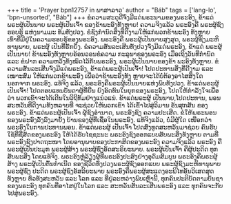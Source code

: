 +++
title = 'Prayer bpn12757 in ພາສາລາວ'
author = "Báb"
tags = ['lang-lo', 'bpn-unsorted', "Báb"]
+++
ຂໍຄວາມສະດຸດີຈົ່ງມີແດ່ພຣະນາມຂອງພຣະອົງ, ຂ້າແດ່ ພຣະຜູ້ເປັນນາຍ ພຣະຜູ້ເປັນເຈົ້າ ຂອງຂ້າພະອົງທັງຫຼາຍ! ຄວາມຈິງແລ້ວ ພຣະອົງຄື ພຣະຜູ້ຊົງຮອບຮູ້ ແຫ່ງນາມມະ ທັມທັງປວງ. ຂໍຊົງກໍານົດສິ່ງທີ່ດີງາມໃຫ້ແກ່ພວກຂ້າພະອົງ ທັງຫຼາຍ ເທົ່າທີ່ມີຢູ່ໃນຄວາມຮອບຮູ້ຂອງພຣະອົງ. ພຣະອົງຄື ພຣະຜູ້ເປັນນາຍສູງສຸດ, ພຣະຜູ້ຊົງມະຫິທານຸພາບ,  ພຣະຜູ້ ເປັນທີ່ຮັກຍິ່ງ.
     ຂໍຄວາມສັນລະເສີນທັງປວງຈົ່ງມີແດ່ພຣະອົງ, ຂ້າແດ່ ພຣະຜູ້ເປັນນາຍ! ຂ້າພະອົງທັງຫຼາຍອ້ອນວອນຂໍຄວາມ ກະລຸນາຂອງພຣະອົງ ເມື່ອເຖິງວັນທີ່ກໍານົດ ແລະ ຂໍຝາກ ຄວາມຫວັງທັງໝົດໄວ້ກັບພຣະອົງ, ພຣະຜູ້ເປັນນາຍຂອງຂ້າ ພະອົງທັງຫຼາຍ. ຂໍຄວາມສັນລະເສີນຈົ່ງມີແດ່ພຣະອົງ,  ຂ້າແດ່ພຣະຜູ້ເປັນເຈົ້າ!  ໂປດປະທານສິ່ງທີ່ດີງາມ ແລະ ເໝາະສົມ ໃຫ້ແກ່ພວກຂ້າພະອົງ ເພື່ອວ່າຂ້າພະອົງທັງ ຫຼາຍຈະໄດ້ບໍ່ຕ້ອງອາໄສສິ່ງໃດ ນອກຈາກ ພຣະອົງ. ແທ້ຈິງ ແລ້ວ, ພຣະອົງຄືພຣະຜູ້ເປັນນາຍແຫ່ງພົບທັງປວງ.
ຂ້າແດ່ພຣະຜູ້ເປັນເຈົ້າ! ໂປດຕອບແທນບັນດາຜູ້ທີ່ຍືນ ຍົງອົດທົນໃນຍຸກຂອງພຣະອົງ, ໂປດໃຫ້ກໍາລັງໃຈເພື່ອວ່າ ພວກເຂົາຈະໄດ້ເດີນໃນວິຖີທັມຢ່າງແນ່ວແນ່. ຂ້າແດ່ພຣະຜູ້ ເປັນນາຍ,ໂປດປະທານ, ພອນສະຫວັນທີ່ດີງາມທັງຫລາຍທີ່ ຈະຊ່ວຍໃຫ້ພວກເຂົາ ໄດ້ເຂົ້າໄປສູ່ວິມານ ອັນສຸກສັນ ຂອງ ພຣະອົງ. ຂ້າແດ່ພຣະຜູ້ເປັນເຈົ້າ ຜູ້ຊົງອໍານາດ, ພຣະອົງຊົງ ຄວາມປະເສີດ. ຂໍໃຫ້ພຣະພອນຂອງພຣະອົງລັ່ງລົງມາຍັງ ບ້ານຂອງຜູ້ທີ່ເຊື່ອໃນພຣະອົງ. ແທ້ຈິງແລ້ວ, ບໍ່ມີຜູ້ໃດ ເໜືອກວ່າພຣະອົງໃນການປະທານພອນ. ຂ້າແດ່ພຣະຜູ້ ເປັນເຈົ້າ  ໂປດສົ່ງທູດສະຫວັນມາຊ່ວຍ     ຄົນຮັບໃຊ້ທີ່ຊື່ສັດຂອງພຣະອົງ  ໃຫ້ໄດ້ຮັບໄຊຊະນະ    ພຣະອົງຊົງອອກແບບສັບພະສິ່ງທັງຫຼາຍ  ຕາມທີ່ພຣະອົງຊົງປາດຖະໜາ  ໂດຍອານຸພາບຂອງປະກາສິດຂອງພຣະອົງ  ຄວາມຈິງແລ້ວ ພຣະອົງ
ຄືພຣະຜູ້ເປັນປະມຸກ  ພຣະຜູ້ສ້າງ     ພຣະຜູ້ຊົງອັດສະຣິຍະພາບ.
 ພຣະຜູ້ເປັນເຈົ້າ ຄືຜູ້ປະດິດ ທຸກສັບພະສິ່ງ ໂດຍແທ້ຈິງ. ພຣະອົງຫຼໍ່ລ້ຽງຜູ້ທີ່ພຣະອົງປະສົງຢ່າງອຸດົມສົມບູນ   ພຣະອົງຄືພຣະຜູ້ສ້າງ  ພຣະຜູ້ເປັນຕົ້ນກໍາເນີດ    ຂອງຊີວິດທັງປວງພຣະຜູ້ຊົງອອກແບບ  ພຣະຜູ້ຊົງມະຫິທານຸພາບ  ພຣະຜູ້ຊົງ
ປະດິດ  ພຣະຜູ້ຊົງອັສລິຍະພາບ  ພຣະອົງຄືພຣະຜູ້ສະແດງອະພິໄທອັນວິເສດສຸດທັງຫຼາຍ ທົ່ວທັງສະຫວັນ ແລະ ໂລກ ແລະ ທີ່ຢູ່ລະຫວ່າງພົບເຫຼົ່ານີ້, ທຸກຄົນປະຕິບັດຕາມບັນຊາ ຂອງພຣະອົງ  ທຸກຄົນທີ່ອາໄສຢູ່ໃນໂລກ ແລະ  ສະຫວັນສັນລະເສີນພຣະອົງ ແລະ ທຸກຄົນຈະກັບໄປສູ່ພຣະອົງ.
